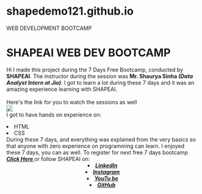 # shapedemo121.github.io
WEB DEVELOPMENT BOOTCAMP
# SHAPEAI WEB DEV BOOTCAMP
Hi I made this project during the 7 Days Free Bootcamp, conducted by <b> SHAPEAI</b>.
The instructor during the session was <b> Mr. Shaurya Sinha <i>(Data Analyst Intern at Jio)</b></i>. I got to
learn a lot during these 7 days and it was an amazing experience learning with SHAPEAI.
<br><br>Here's the link for you to watch the sessions as well<br>
<i><a href="https://youtube.com/playlist?list=PL7zl8TDRnbun7K0fECtSMCI2hOCgLBy9a">
  <img src="https://github.com/ShapeAI/PYTHON-AND-DATA-ANALYTICS/blob/main/WebD%20poster.png"> </a></i>
<br>I got to have hands on experience on:
<li>HTML
<li>CSS
<br>During these 7 days, and everything was explained from the very basics so that
anyone with zero experience on programming can learn.
I enjoyed these 7 days, you can as well. To register for next free 7 days bootcamp
<b><i><a href = "https://www.shapeai.tech"> Click Here </a></i></b>
or follow SHAPEAI on:
<center>  <b><i>
<li><a href=
"https://in.linkedin.com/company/shapeai">LinkedIn</a>
<li><a href=
"https://www.instagram.com/shape.ai/?hl=en">Instagram</a>
<li><a
href=
"https://www.youtube.com/channel/UCTUvDLTW9meuDXWcbmISPdA">YouTu
be</a>
<li><a href=
"https://github.com/shapeai">GitHub</a>
  </b></i>
  </center>
